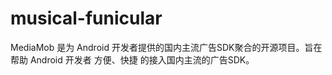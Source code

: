 # musical-funicular
MediaMob 是为 Android 开发者提供的国内主流广告SDK聚合的开源项目。旨在帮助 Android 开发者 方便、快捷 的接入国内主流的广告SDK。
